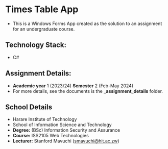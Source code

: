 # Times Table App

* This is a Windows Forms App created as the solution to an assignment for an undergraduate course.

## Technology Stack:

* C#

## Assignment Details:

* **Academic year** 1 (2023/24) **Semester** 2 (Feb-May 2024)
* For more details, see the documents is the **_assignment_details** folder.

## School Details

* Harare Institute of Technology
* School of Information Science and Technology
* **Degree:** (BSc) Information Security and Assurance
* **Course:** ISS2105 Web Technologies
* **Lecturer:** Stanford Mavuchi (smavuchi@hit.ac.zw)
